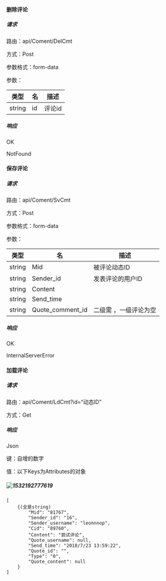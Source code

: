 #### 删除评论

##### 请求

路由：api/Coment/DelCmt

方式：Post

参数格式：form-data

参数：

| 类型   | 名   | 描述   |
| ------ | ---- | ------ |
| string | id   | 评论id |

##### 响应

OK 

NotFound



#### 保存评论

##### 请求

路由：api/Coment/SvCmt

方式：Post

参数格式：form-data

参数：

| 类型   | 名               | 描述                  |
| ------ | ---------------- | --------------------- |
| string | Mid              | 被评论动态ID          |
| string | Sender_id        | 发表评论的用户ID      |
| string | Content          |                       |
| string | Send_time        |                       |
| string | Quote_comment_id | 二级需 ，一级评论为空 |

##### 响应

OK 

InternalServerError



#### 加载评论

##### 请求

路由：api/Coment/LdCmt?id=“动态ID”

方式：Get

##### 响应

Json

键：自增的数字

值：以下Keys为Attributes的对象

##### ![1532192777619](C:\Users\李\AppData\Local\Temp\1532192777619.png)

```
[
    {(全是string)
        "Mid": "81767",
        "Sender_id": "16",
        "Sender_username": "leonnnop",
        "Cid": "89760",
        "Content": "尝试评论",
        "Quote_username": null,
        "Send_time": "2018/7/23 13:59:22",
        "Quote_id": "",
        "Type": "0",
        "Quote_content": null
    }
]
```

